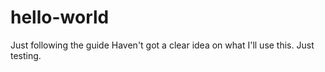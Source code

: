# hello-world
Just following the guide
Haven't got a clear idea on what I'll use this. Just testing.
